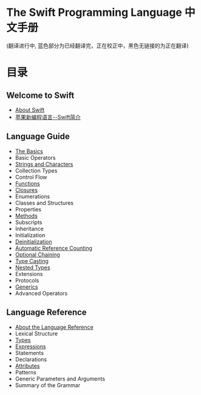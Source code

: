 The Swift Programming Language 中文手册
======================================

(翻译进行中, 蓝色部分为已经翻译完，正在校正中，黑色无链接的为正在翻译)

# 目录

## Welcome to Swift

-  [About Swift](https://github.com/CocoaChina-editors/Welcome-to-Swift/blob/master/The%20Swift%20Programming%20Language/01Welcome%20to%20Swift/01About%20Swift.md)
-  [苹果新编程语言--Swift简介](https://github.com/CocoaChina-editors/Welcome-to-Swift/blob/master/The%20Swift%20Programming%20Language/01Welcome%20to%20Swift/02A%20Swift%20Tour.md)

## Language Guide

-  [The Basics](https://github.com/CocoaChina-editors/Welcome-to-Swift/blob/master/The%20Swift%20Programming%20Language/02Language%20Guide/01The%20Basics.md)
-  Basic Operators
-  [Strings and Characters](https://github.com/CocoaChina-editors/Welcome-to-Swift/blob/master/The%20Swift%20Programming%20Language/02Language%20Guide/03Strings%20and%20Characters.md)
-  Collection Types
-  Control Flow
-  [Functions](https://github.com/CocoaChina-editors/Welcome-to-Swift/blob/master/The%20Swift%20Programming%20Language/02Language%20Guide/06Functions.md)
-  [Closures](https://github.com/CocoaChina-editors/Welcome-to-Swift/blob/master/The%20Swift%20Programming%20Language/02Language%20Guide/07Closures.md)
-  Enumerations
-  Classes and Structures
-  Properties
-  [Methods](https://github.com/CocoaChina-editors/Welcome-to-Swift/blob/master/The%20Swift%20Programming%20Language/02Language%20Guide/11Methods.md)
-  Subscripts
-  Inheritance
-  Initialization
-  [Deinitialization](https://github.com/CocoaChina-editors/Welcome-to-Swift/blob/master/The%20Swift%20Programming%20Language/02Language%20Guide/15Deinitialization.md)
-  [Automatic Reference Counting](https://github.com/CocoaChina-editors/Welcome-to-Swift/blob/master/The%20Swift%20Programming%20Language/02Language%20Guide/16Automatic%20Reference%20Counting.md)
-  [Optional Chaining](https://github.com/CocoaChina-editors/Welcome-to-Swift/blob/master/The%20Swift%20Programming%20Language/02Language%20Guide/17Optional%20Chaining.md)
-  [Type Casting](https://github.com/CocoaChina-editors/Welcome-to-Swift/blob/master/The%20Swift%20Programming%20Language/02Language%20Guide/18Type%20Casting.md)
-  [Nested Types](https://github.com/CocoaChina-editors/Welcome-to-Swift/blob/master/The%20Swift%20Programming%20Language/02Language%20Guide/19Nested%20Types.md)
-  Extensions
-  Protocols
-  [Generics](https://github.com/CocoaChina-editors/Welcome-to-Swift/blob/master/The%20Swift%20Programming%20Language/02Language%20Guide/22Generics.md)
-  Advanced Operators

## Language Reference

-  [About the Language Reference](https://github.com/CocoaChina-editors/Welcome-to-Swift/blob/master/The%20Swift%20Programming%20Language/03Language%20Reference/01About%20the%20Language%20Reference.md)
-  Lexical Structure
-  [Types](https://github.com/CocoaChina-editors/Welcome-to-Swift/blob/master/The%20Swift%20Programming%20Language/03Language%20Reference/03Types.md)
-  [Expressions](https://github.com/CocoaChina-editors/Welcome-to-Swift/blob/master/The%20Swift%20Programming%20Language/03Language%20Reference/04Expressions.md)
-  Statements
-  Declarations
-  [Attributes](https://github.com/CocoaChina-editors/Welcome-to-Swift/blob/master/The%20Swift%20Programming%20Language/03Language%20Reference/07Attributes.md)
-  Patterns
-  Generic Parameters and Arguments
-  Summary of the Grammar
